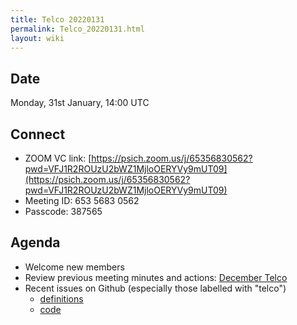 ```yaml
---
title: Telco 20220131
permalink: Telco_20220131.html
layout: wiki
---
```


Date
----

Monday, 31st January, 14:00 UTC

<!-- end of autogeneration -->

Connect
-------
* ZOOM VC link: [https://psich.zoom.us/j/65356830562?pwd=VFJ1R2ROUzU2bWZ1MjloOERYVy9mUT09](https://psich.zoom.us/j/65356830562?pwd=VFJ1R2ROUzU2bWZ1MjloOERYVy9mUT09)
* Meeting ID: 653 5683 0562
* Passcode: 387565



Agenda
------
   * Welcome new members
   * Review previous meeting minutes and actions: [December Telco](Telco_20211215.md)
   * Recent issues on Github (especially those labelled with "telco")
     * [definitions](https://github.com/nexusformat/definitions/issues?q=is%3Aopen+is%3Aissue)
     * [code](https://github.com/nexusformat/code/issues?q=is%3Aopen+is%3Aissue)
